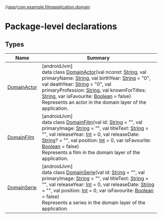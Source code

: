 //[app](../../index.md)/[com.example.filmapplication.domain](index.md)

# Package-level declarations

## Types

| Name | Summary |
|---|---|
| [DomainActor](-domain-actor/index.md) | [androidJvm]<br>data class [DomainActor](-domain-actor/index.md)(val nconst: [String](https://kotlinlang.org/api/latest/jvm/stdlib/kotlin/-string/index.html), val primaryName: [String](https://kotlinlang.org/api/latest/jvm/stdlib/kotlin/-string/index.html), val birthYear: [String](https://kotlinlang.org/api/latest/jvm/stdlib/kotlin/-string/index.html) = &quot;0&quot;, val deathYear: [String](https://kotlinlang.org/api/latest/jvm/stdlib/kotlin/-string/index.html) = &quot;0&quot;, val primaryProfession: [String](https://kotlinlang.org/api/latest/jvm/stdlib/kotlin/-string/index.html), val knownForTitles: [String](https://kotlinlang.org/api/latest/jvm/stdlib/kotlin/-string/index.html), var isFavourite: [Boolean](https://kotlinlang.org/api/latest/jvm/stdlib/kotlin/-boolean/index.html) = false)<br>Represents an actor in the domain layer of the application. |
| [DomainFilm](-domain-film/index.md) | [androidJvm]<br>data class [DomainFilm](-domain-film/index.md)(val id: [String](https://kotlinlang.org/api/latest/jvm/stdlib/kotlin/-string/index.html) = &quot;&quot;, val primaryImage: [String](https://kotlinlang.org/api/latest/jvm/stdlib/kotlin/-string/index.html) = &quot;&quot;, val titleText: [String](https://kotlinlang.org/api/latest/jvm/stdlib/kotlin/-string/index.html) = &quot;&quot;, val releaseYear: [Int](https://kotlinlang.org/api/latest/jvm/stdlib/kotlin/-int/index.html) = 0, val releaseDate: [String](https://kotlinlang.org/api/latest/jvm/stdlib/kotlin/-string/index.html)? = &quot;&quot;, val position: [Int](https://kotlinlang.org/api/latest/jvm/stdlib/kotlin/-int/index.html) = 0, var isFavourite: [Boolean](https://kotlinlang.org/api/latest/jvm/stdlib/kotlin/-boolean/index.html) = false)<br>Represents a film in the domain layer of the application. |
| [DomainSerie](-domain-serie/index.md) | [androidJvm]<br>data class [DomainSerie](-domain-serie/index.md)(val id: [String](https://kotlinlang.org/api/latest/jvm/stdlib/kotlin/-string/index.html) = &quot;&quot;, val primaryImage: [String](https://kotlinlang.org/api/latest/jvm/stdlib/kotlin/-string/index.html) = &quot;&quot;, val titleText: [String](https://kotlinlang.org/api/latest/jvm/stdlib/kotlin/-string/index.html) = &quot;&quot;, val releaseYear: [Int](https://kotlinlang.org/api/latest/jvm/stdlib/kotlin/-int/index.html) = 0, val releaseDate: [String](https://kotlinlang.org/api/latest/jvm/stdlib/kotlin/-string/index.html) = &quot;&quot;, val position: [Int](https://kotlinlang.org/api/latest/jvm/stdlib/kotlin/-int/index.html) = 0, var isFavourite: [Boolean](https://kotlinlang.org/api/latest/jvm/stdlib/kotlin/-boolean/index.html) = false)<br>Represents a series in the domain layer of the application. |
